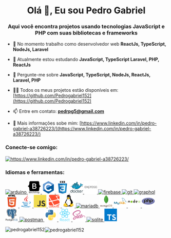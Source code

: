 <h1 align="center">Olá 👋, Eu sou Pedro Gabriel</h1>
<h3 align="center">Aqui você encontra projetos usando tecnologias JavaScript e PHP com suas bibliotecas e frameworks</h3>


- 🔭 No momento trabalho como desenvolvedor web **ReactJs, TypeScript, NodeJs, Laravel**

- 🌱 Atualmente estou estudando **JavaScript, TypeScript Laravel, PHP, ReactJs**

- 💬 Pergunte-me sobre **JavaScript, TypeScript, NodeJs, ReactJs, Laravel, PHP**

- 👨‍💻 Todos os meus projetos estão disponíveis em: [https://github.com/Pedrogabriel152](https://github.com/Pedrogabriel152)

- 📫 Entre em contato: **pedrpg5@gmail.com**

- 📄 Mais informações sobe mim: [https://www.linkedin.com/in/pedro-gabriel-a38726223/](https://www.linkedin.com/in/pedro-gabriel-a38726223/)

<h3 align=" left">Conecte-se comigo:</h3>
<p align="left">
    <a href="https://linkedin.com/in/https://www.linkedin.com/in/pedro-gabriel-a38726223/" target="blank">
        <img align="center" src="https://raw.githubusercontent.com/rahuldkjain/github-profile-readme-generator/master/src/images/icons/Social/linked-in-alt.svg" alt="https://www.linkedin.com/in/pedro-gabriel-a38726223/" height="30" width="40" />
    </a>
</p>
<p align="left">
</p>

<h3 align="left">Idiomas e ferramentas:</h3>
<p align="left"> 
    <a href="https://www.arduino.cc/" target="_blank" rel="noreferrer"> 
        <img src="https://cdn.worldvectorlogo.com/logos/arduino-1.svg" alt="arduino" width="40" height="40"/> 
    </a> 
    <a href="https://getbootstrap.com" target="_blank" rel=" noreferrer"> 
        <img src="https://raw.githubusercontent.com/devicons/devicon/master/icons/bootstrap/bootstrap-plain-wordmark.svg" alt="bootstrap" width="40" height="40 "/>    
    </a> 
    <a href="https://www.cprogramming.com/" target="_blank" rel="noreferrer"> 
        <img src="https://raw.githubusercontent.com/devicons/devicon/master/icons/c/c-original.svg" alt="c" width="40" height="40"/> 
    </a> 
    <a href="https:// www.w3schools.com/css/" target="_blank" rel="noreferrer"> 
        <img src="https://raw.githubusercontent.com/devicons/devicon/master/icons/css3/css3-original-wordmark.svg" alt="css3" width="40" height="40"/> 
    </a> 
    <a href="https://www.docker.com/" target="_blank" rel="noreferrer" > 
        <img src="https://raw.githubusercontent.com/devicons/devicon/master/icons/docker/docker-original-wordmark.svg" alt="docker" width="40" height="40"/ > 
    </a>
    <a href="https://expressjs.com" target="_blank" rel="noreferrer"> 
        <img src="https://raw.githubusercontent.com/devicons/devicon/master/icons/express/express-original-wordmark.svg" alt="express" width="40" height="40"/>
    </a> 
    <a href="https://firebase.google.com/" target="_blank" rel ="noreferrer"> 
        <img src="https://www.vectorlogo.zone/logos/firebase/firebase-icon.svg" alt="firebase" width="40" height="40"/> 
    </a > 
    <a href="https://git-scm.com/" target="_blank" rel="noreferrer"> 
        <img src="https://www.vectorlogo.zone/logos/git-scm/git-scm-icon.svg" alt="git" width="40" height="40"/> 
    </a> 
    <a href="https://graphql.org" target="_blank" rel="noreferrer"> 
        <img src="https://www.vectorlogo.zone/logos/graphql/graphql-icon.svg" alt="graphql" width="40" height="40 "/> 
    </a> 
    <a href="https://www.w3.org/html/" target="_blank" rel="noreferrer"> 
        <img src="https://raw.githubusercontent.com/devicons/devicon/master/icons/html5/html5-original-wordmark.svg" alt="html5" width="40" height="40"/> 
    </a> 
    <a href="https://www .java.com" target="_blank" rel="noreferrer"> 
        <img src="https://raw.githubusercontent.com/devicons/devicon/master/icons/java/java-original.svg" alt="java" width="40" height ="40"/> 
    </a> 
    <a href="https://developer.mozilla.org/en-US/docs/Web/JavaScript" target="_blank" rel="noreferrer"> 
        <img src= "https://raw.githubusercontent.com/devicons/devicon/master/icons/javascript/javascript-original.svg" alt="javascript" width="40" height="40"/> 
    </a> 
    <a href="https://laravel.com/" target="_blank" rel="noreferrer"> 
        <img src="https://raw.githubusercontent.com/devicons/devicon/master/icons/laravel/laravel-plain-wordmark.svg" alt="laravel" width="40" height="40"/> 
    </a> 
    <a href="https:// www.linux.org/" target="_blank" rel="noreferrer"> 
        <img src="https://raw.githubusercontent.com/devicons/devicon/master/icons/linux/linux-original.svg" alt ="linux" width="40" height="40"/> 
    </a> 
    <a href="https://mariadb.org/" target="_blank" rel="noreferrer"> 
        <img src="https://www.vectorlogo.zone/logos/mariadb/mariadb-icon.svg" alt="mariadb" width="40" height="40"/> 
    </a> 
    <a href="https:// www.mongodb.com/" target="_blank" rel="noreferrer"> 
        <img src="https://raw.githubusercontent.com/devicons/devicon/master/icons/mongodb/mongodb-original-wordmark.svg" alt=" mongodb" width="40" height="40"/> 
    </a> 
    <a href="https://www.mysql.com/" target="_blank" rel="noreferrer"> 
        <img src="https://raw.githubusercontent.com/devicons/devicon/master/icons/mysql/mysql-original-wordmark.svg" alt="mysql" width="40" height="40"/> 
    </a> 
    <a href="https://nodejs.org" target="_blank" rel="noreferrer"> 
        <img src="https://raw.githubusercontent.com/devicons/devicon/master/icons/nodejs/nodejs-original-wordmark.svg" alt="nodejs" width="40" height="40"/> 
    </a> 
    <a href="https:// www.php.net" target="_blank" rel="noreferrer"> 
        <img src="https://raw.githubusercontent.com/devicons/devicon/master/icons/php/php-original.svg" alt= "php" width="40" height="40"/> 
    </a> 
    <a href="https://www.postgresql.org" target="_blank" rel="noreferrer"> 
        <img src="https://raw.githubusercontent.com/devicons/devicon/master/icons/postgresql/postgresql-original-wordmark.svg" alt="postgresql" width="40" height="40"/> 
    </a>
    <a href="https://postman.com" target="_blank" rel="noreferrer"> 
        <img src="https://www.vectorlogo.zone/logos/getpostman/getpostman-icon.svg" alt ="postman" width="40" height="40"/> 
    </a> 
    <a href="https://www.python.org" target="_blank" rel="noreferrer"> 
        <img src= "https://raw.githubusercontent.com/devicons/devicon/master/icons/python/python-original.svg" alt="python" width="40" height="40"/> 
    </a> 
    <a href="https://reactjs.org/" target="_blank" rel="noreferrer"> 
        <img src="https://raw.githubusercontent.com/devicons/devicon/master/icons/react/react-original-wordmark.svg" alt="react" width="40" height="40"/> 
    </a> 
    <a href="https:// sass-lang.com" target="_blank" rel="noreferrer"> 
        <img src="https://raw.githubusercontent.com/devicons/devicon/master/icons/sass/sass-original.svg" alt= "sass" width="40" height="40"/> 
    </a> 
    <a href="https://www.sqlite.org/" target="_blank" rel="noreferrer"> 
        <img src= "https://www.vectorlogo.zone/logos/sqlite/sqlite-icon.svg" alt="sqlite" width="40" height="40"/> 
    </a> 
    <a href="https:/ /www.typescriptlang.org/" target="_blank" rel="noreferrer"> 
        <img src="https://raw.githubusercontent.com/devicons/devicon/master/icons/typescript/typescript-original.svg" alt="typescript" width="40" height="40"/> 
    </a> 
</p>

<p><img align="left" src="https://github-readme-stats.vercel.app/api/top-langs?username=pedrogabriel152&show_icons=true&theme=dark&title_color=ffffff&text_color=20cf75&locale=pt-br&layout=compact" alt ="pedrogabriel152" /></p>

<p> <img align="center" src="https://github-readme-stats.vercel.app/api?username=pedrogabriel152&show_icons=true&theme=dark&title_color=fffafa&text_color=21c470&bg_color=000000&locale=pt-br" alt="pedrogabriel152" /></p>
